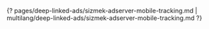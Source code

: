 {? pages/deep-linked-ads/sizmek-adserver-mobile-tracking.md | multilang/deep-linked-ads/sizmek-adserver-mobile-tracking.md ?}
